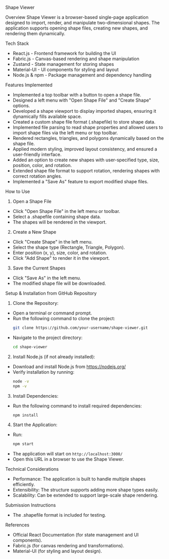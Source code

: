 Shape Viewer 

Overview
Shape Viewer is a browser-based single-page application designed to import, render, and manipulate two-dimensional shapes. The application supports opening shape files, creating new shapes, and rendering them dynamically.

Tech Stack
- React.js - Frontend framework for building the UI
- Fabric.js - Canvas-based rendering and shape manipulation
- Zustand - State management for storing shapes
- Material-UI - UI components for styling and layout
- Node.js & npm - Package management and dependency handling

Features Implemented
- Implemented a top toolbar with a button to open a shape file.
- Designed a left menu with "Open Shape File" and "Create Shape" options.
- Developed a shape viewport to display imported shapes, ensuring it dynamically fills available space.
- Created a custom shape file format (.shapefile) to store shape data.
- Implemented file parsing to read shape properties and allowed users to import shape files via the left menu or top toolbar.
- Rendered rectangles, triangles, and polygons dynamically based on the shape file.
- Applied modern styling, improved layout consistency, and ensured a user-friendly interface.
- Added an option to create new shapes with user-specified type, size, position, color, and rotation.
- Extended shape file format to support rotation, rendering shapes with correct rotation angles.
- Implemented a "Save As" feature to export modified shape files.

How to Use

1. Open a Shape File
- Click "Open Shape File" in the left menu or toolbar.
- Select a .shapefile containing shape data.
- The shapes will be rendered in the viewport.

2. Create a New Shape
- Click "Create Shape" in the left menu.
- Select the shape type (Rectangle, Triangle, Polygon).
- Enter position (x, y), size, color, and rotation.
- Click "Add Shape" to render it in the viewport.

3. Save the Current Shapes
- Click "Save As" in the left menu.
- The modified shape file will be downloaded.

Setup & Installation from GitHub Repository

1. Clone the Repository:
- Open a terminal or command prompt.
- Run the following command to clone the project:
  ```bash
  git clone https://github.com/your-username/shape-viewer.git
  ```
- Navigate to the project directory:
  ```bash
  cd shape-viewer
  ```

2. Install Node.js (if not already installed):
- Download and install Node.js from https://nodejs.org/
- Verify installation by running:
  ```bash
  node -v
  npm -v
  ```

3. Install Dependencies:
- Run the following command to install required dependencies:
  ```bash
  npm install
  ```

4. Start the Application:
- Run:
  ```bash
  npm start
  ```
- The application will start on `http://localhost:3000/`
- Open this URL in a browser to use the Shape Viewer.

Technical Considerations
- Performance: The application is built to handle multiple shapes efficiently.
- Extensibility: The structure supports adding more shape types easily.
- Scalability: Can be extended to support large-scale shape rendering.

Submission Instructions
- The .shapefile format is included for testing.

References
- Official React Documentation (for state management and UI components).
- Fabric.js (for canvas rendering and transformations).
- Material-UI (for styling and layout design).

